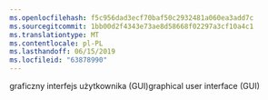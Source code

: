 ```yaml
---
ms.openlocfilehash: f5c956dad3ecf70baf50c2932481a060ea3add7c
ms.sourcegitcommit: 1bb00d2f4343e73ae8d58668f02297a3cf10a4c1
ms.translationtype: MT
ms.contentlocale: pl-PL
ms.lasthandoff: 06/15/2019
ms.locfileid: "63878990"
---
```

<span data-ttu-id="8a09d-101">graficzny interfejs użytkownika (GUI)</span><span class="sxs-lookup"><span data-stu-id="8a09d-101">graphical user interface (GUI)</span></span>
